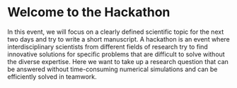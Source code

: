 # Welcome to the Hackathon 

In this event, we will focus on a clearly defined scientific topic for the next
two days and try to write a short manuscript. A hackathon is an event where
interdisciplinary scientists from different fields of research try to find
innovative solutions for specific problems that are difficult to solve without
the diverse expertise. Here we want to take up a research question that can be
answered without time-consuming numerical simulations and can be efficiently
solved in teamwork. 


```{tableofcontents}
```
